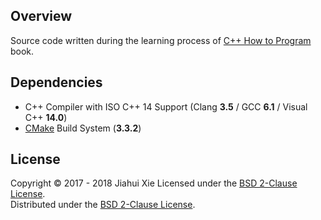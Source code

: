 ## Overview
Source code written during the learning process of [C++ How to Program][HTP]
book.

## Dependencies
* C++ Compiler with ISO C++ 14 Support (Clang **3.5** / GCC **6.1** / Visual C++ **14.0**)
* [CMake](https://cmake.org/) Build System (**3.3.2**)

## License
Copyright © 2017 - 2018 Jiahui Xie
Licensed under the [BSD 2-Clause License][BSD2].  
Distributed under the [BSD 2-Clause License][BSD2].  

[BSD2]: https://opensource.org/licenses/BSD-2-Clause
[HTP]: https://www.deitel.com/books/cpphtp10
